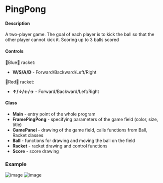 # PingPong

#### **Description**
A two-player game. The goal of each player is to kick the ball so that the other player cannot kick it. Scoring up to 3 balls scored

#### **Controls** 
  🔵Blue🔵 racket:
   * **W/S/A/D** - Forward/Backward/Left/Right
   
  🔴Red🔴 racket:
   * **↑/↓/←/→** - Forward/Backward/Left/Right

#### **Class** 
  * **Main** - entry point of the whole program
  * **FramePingPong** - specifying parameters of the game field (color, size, title)
  * **GamePanel** - drawing of the game field, calls functions from Ball, Racket classes
  * **Ball** - functions for drawing and moving the ball on the field
  * **Racket** - racket drawing and control functions
  * **Score** - score drawing
  
  
### Example
![image](https://user-images.githubusercontent.com/86295099/231857444-3eb1a583-472d-44a5-8eae-ddf3421fc9ed.png)
![image](https://user-images.githubusercontent.com/86295099/231860330-0c863a4c-0132-4611-88f8-7274f2e9ad0f.png)

